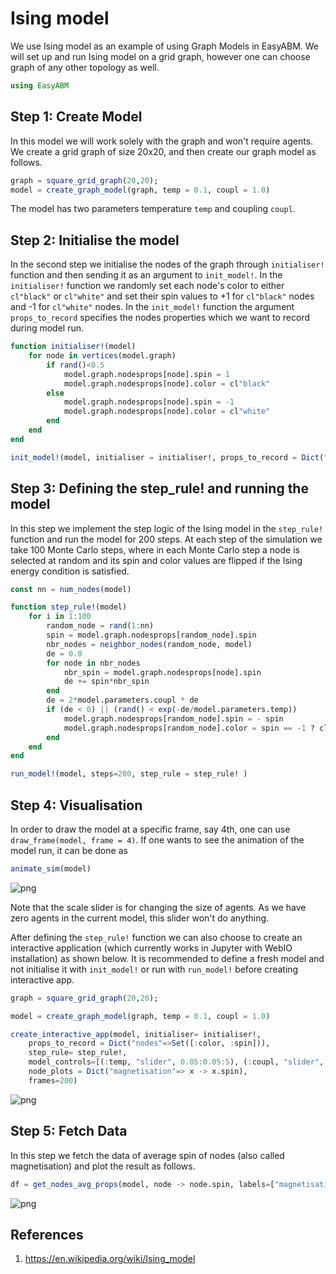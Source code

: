 
# Ising model

We use Ising model as an example of using Graph Models in EasyABM. We will set up and run Ising model on a grid graph, however one can choose graph of any other topology as well.

```julia
using EasyABM
```

## Step 1: Create Model

In this model we will work solely with the graph and won't require agents. We create a grid graph of size 20x20, and then create our graph model as follows. 

```julia
graph = square_grid_graph(20,20); 
model = create_graph_model(graph, temp = 0.1, coupl = 1.0)
```

The model has two parameters temperature `temp` and coupling `coupl`. 

## Step 2: Initialise the model

In the second step we initialise the nodes of the graph through `initialiser!` function and then sending it as an argument to `init_model!`. In the `initialiser!` function we randomly set each node's color to either `cl"black"` or `cl"white"` and set their spin values to +1 for `cl"black"` nodes and -1 for `cl"white"` nodes. In the `init_model!` function the argument `props_to_record` specifies the nodes properties which we want to record during model run. 

```julia
function initialiser!(model)
    for node in vertices(model.graph)
        if rand()<0.5
            model.graph.nodesprops[node].spin = 1
            model.graph.nodesprops[node].color = cl"black"
        else
            model.graph.nodesprops[node].spin = -1
            model.graph.nodesprops[node].color = cl"white"
        end
    end
end

init_model!(model, initialiser = initialiser!, props_to_record = Dict("nodes"=>Set([:color, :spin])))
```

## Step 3: Defining the step_rule! and running the model

In this step we implement the step logic of the Ising model in the `step_rule!` function and run the model for 200 steps. At each step of the simulation we take 
100 Monte Carlo steps, where in each Monte Carlo step a node is selected at random and its spin and color values are flipped if the Ising energy condition is satisfied. 



```julia
const nn = num_nodes(model) 

function step_rule!(model)
    for i in 1:100
        random_node = rand(1:nn)
        spin = model.graph.nodesprops[random_node].spin
        nbr_nodes = neighbor_nodes(random_node, model)
        de = 0.0
        for node in nbr_nodes
            nbr_spin = model.graph.nodesprops[node].spin
            de += spin*nbr_spin
        end
        de = 2*model.parameters.coupl * de
        if (de < 0) || (rand() < exp(-de/model.parameters.temp))
            model.graph.nodesprops[random_node].spin = - spin
            model.graph.nodesprops[random_node].color = spin == -1 ? cl"black" : cl"white"
        end
    end
end

run_model!(model, steps=200, step_rule = step_rule! )
```

## Step 4: Visualisation

In order to draw the model at a specific frame, say 4th, one can use `draw_frame(model, frame = 4)`. If one wants to see the animation of the model run, it can be done as 

```julia
animate_sim(model)
```

![png](assets/Ising/IsingAnim1.png)

Note that the scale slider is for changing the size of agents. As we have zero agents in the current model, this slider won't do anything. 

After defining the `step_rule!` function we can also choose to create an interactive application (which currently works in Jupyter with WebIO installation) as shown below. It is recommended to define a fresh model and not initialise it with `init_model!` or run with `run_model!` before creating interactive app. 

```julia
graph = square_grid_graph(20,20); 

model = create_graph_model(graph, temp = 0.1, coupl = 1.0)

create_interactive_app(model, initialiser= initialiser!,
    props_to_record = Dict("nodes"=>Set([:color, :spin])),
    step_rule= step_rule!,
    model_controls=[(:temp, "slider", 0.05:0.05:5), (:coupl, "slider", 0.01:0.1:5)],
    node_plots = Dict("magnetisation"=> x -> x.spin),
    frames=200) 
```

![png](assets/Ising/IsingIntApp.png)




## Step 5: Fetch Data 

In this step we fetch the data of average spin of nodes (also called magnetisation) and plot the result as follows. 

```julia
df = get_nodes_avg_props(model, node -> node.spin, labels=["magnetisation"], plot_result = true)
```

![png](assets/Ising/IsingPlot1.png)

## References 
1) https://en.wikipedia.org/wiki/Ising_model




